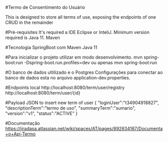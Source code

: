 #Termo de Consentimento do Usuário

   This is designed to store all terms of use, exposing the endpoints of one CRUD in the remainder

#Pré-requisites
   It's required a IDE Eclipse or InteliJ.
   Minimum version required is Java 11.
   Maven

#Tecnologia
SpringBoot com Maven 
Java 11

#Para inicializar o projeto utilizar em modo desenvolvimento.
 mvn spring-boot:run -Dspring-boot.run.profiles=dev
 ou apenas mvn spring-boot:run

#O banco de dados ultilizado e o Postgres
Configurações para conectar ao banco de dados esta no arquivo application-dev.properties.
  
 
#Endpoints local
http://localhost:8080/term/user/registry
http://localhost:8080/term/user/{id}
 
#Payload JSON to insert new term of user
{
	 "loginUser":"t34904918827",
	 "descriptionTerm":"termo de uso",
	 "summaryTerm":"sumario",
	 "version":"v1",
	 "status":"ACTIVE"
}

#Documentação
https://jiradasa.atlassian.net/wiki/spaces/AT/pages/892634187/Documenta+o+Api-Termo



 
 